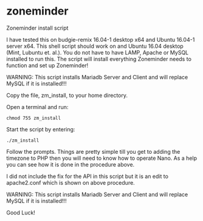 # zoneminder
Zoneminder install script

I have tested this on budgie-remix 16.04-1 desktop x64 and Ubuntu 16.04-1 server x64. This shell script should work on and Ubuntu 16.04 desktop (Mint, Lubuntu et. al.). You do not have to have LAMP, Apache or MySQL installed to run this. The script will install everything Zoneminder needs to function and set up Zoneminder!

WARNING: This script installs Mariadb Server and Client and will replace MySQL if it is installed!!!

Copy the file, zm_install, to your home directory.

Open a terminal and run:

<code>chmod 755 zm_install</code>

Start the script by entering:

<code>./zm_install</code>

Follow the prompts. Things are pretty simple till you get to adding the timezone to PHP then you will need to know how to operate Nano. As a help you can see how it is done in the procedure above.

I did not include the fix for the API in this script but it is an edit to apache2.conf which is shown on above procedure.

WARNING: This script installs Mariadb Server and Client and will replace MySQL if it is installed!!!

Good Luck! 
